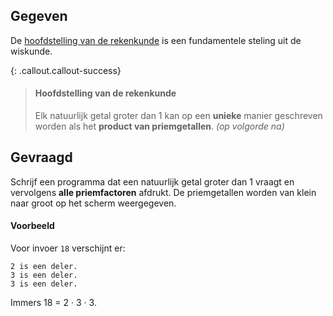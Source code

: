 ## Gegeven

De <a href="https://nl.wikipedia.org/wiki/Hoofdstelling_van_de_rekenkunde" target="_blank">hoofdstelling van de rekenkunde</a> is een fundamentele steling uit de wiskunde.

{: .callout.callout-success}
>#### Hoofdstelling van de rekenkunde
> Elk natuurlijk getal groter dan 1 kan op een **unieke** manier geschreven worden als het **product van priemgetallen**. *(op volgorde na)*

## Gevraagd

Schrijf een programma dat een natuurlijk getal groter dan 1 vraagt en vervolgens **alle priemfactoren** afdrukt. De priemgetallen worden van klein naar groot op het scherm weergegeven.

#### Voorbeeld

Voor invoer `18` verschijnt er:

```
2 is een deler.
3 is een deler.
3 is een deler.
```

Immers 18 = 2 · 3 · 3.
